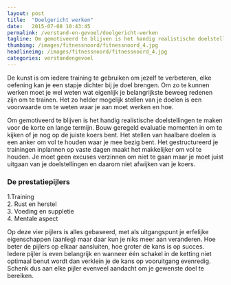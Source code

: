 ```yaml
---
layout: post
title:  "Doelgericht werken"
date:   2015-07-08 10:43:45
permalink: /verstand-en-gevoel/doelgericht-werken
tagline: Om gemotiveerd te blijven is het handig realistische doelstellingen te maken.
thumbimg: /images/fitnessnoord/fitnessnoord_4.jpg
headlineimg: /images/fitnessnoord/fitnessnoord_4.jpg
categories: verstandengevoel
---
```

 De kunst is om iedere training te gebruiken om jezelf te verbeteren, elke oefening kan je een stapje dichter bij je doel brengen. Om zo te kunnen werken moet je wel weten wat eigenlijk je belangrijkste beweeg redenen zijn om te trainen. Het zo helder mogelijk stellen van je doelen is een voorwaarde om te weten waar je aan moet werken en hoe. 
 
Om gemotiveerd te blijven is het handig realistische doelstellingen te maken voor de korte en lange termijn. Bouw geregeld evaluatie momenten in om te kijken of je nog op de juiste koers bent. Het stellen van haalbare doelen is een anker om vol te houden waar je mee bezig bent. Het gestructureerd  je trainingen inplannen op vaste dagen maakt het makkelijker om vol te houden. Je moet geen excuses verzinnen om niet te gaan maar je moet juist uitgaan van je doelstellingen en daarom niet afwijken van je koers.

### De prestatiepijlers
1.Training  
2. Rust en herstel  
3. Voeding en suppletie  
4. Mentale aspect
 
 Op deze vier pijlers is alles gebaseerd, met als uitgangspunt je erfelijke eigenschappen (aanleg) maar daar kun je niks meer aan veranderen. Hoe beter de pijlers op elkaar aansluiten, hoe groter de kans is op succes. Iedere pijler is even belangrijk en wanneer één schakel in de ketting niet optimaal benut wordt dan verklein je de kans op vooruitgang evenredig. Schenk dus aan elke pijler evenveel aandacht om je gewenste doel te bereiken.
